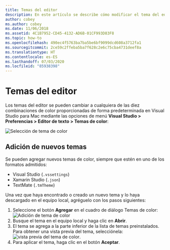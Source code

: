 ```yaml
---
title: Temas del editor
description: En este artículo se describe cómo modificar el tema del editor o agregar el suyo propio en Visual Studio para Mac
author: cobey
ms.author: cobey
ms.date: 11/06/2018
ms.assetid: 4C1B7952-CD45-4132-AD6B-01CF993D83F8
ms.topic: how-to
ms.openlocfilehash: 490ec4f5763ba7ba5be6bf9099dcd608a3712fa1
ms.sourcegitcommit: 2ce59c2ffeba5ba7f628c2e6c75cba4731deef8a
ms.translationtype: HT
ms.contentlocale: es-ES
ms.lasthandoff: 07/03/2020
ms.locfileid: "85938398"
---
```

# <a name="editor-themes"></a>Temas del editor

Los temas del editor se pueden cambiar a cualquiera de las diez combinaciones de color proporcionadas de forma predeterminada en Visual Studio para Mac mediante las opciones de menú **Visual Studio > Preferencias > Editor de texto > Temas de color**:

![Selección de tema de color](media/source-editor-image17.png)

## <a name="adding-new-themes"></a>Adición de nuevos temas

Se pueden agregar nuevos temas de color, siempre que estén en uno de los formatos admitidos:

* Visual Studio (`.vssettings`)
* Xamarin Studio (`.json`)
* TextMate (`.tmTheme`)

Una vez que haya encontrado o creado un nuevo tema y lo haya descargado en el equipo local, agréguelo con los pasos siguientes:

1. Seleccione el botón **Agregar** en el cuadro de diálogo Temas de color: ![Adición de tema de color](media/source-editor-image20.png)
2. Busque el tema en el equipo local y haga clic en **Abrir**.
3. El tema se agrega a la parte inferior de la lista de temas preinstalados. Para obtener una vista previa del tema, selecciónela: ![vista previa del tema de color](media/source-editor-image21.png).
4. Para aplicar el tema, haga clic en el botón **Aceptar**.
